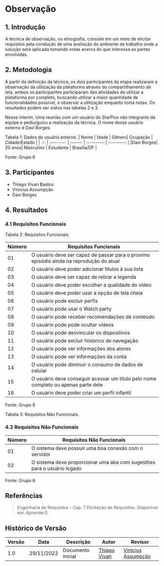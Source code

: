 # Observação

## 1. Introdução

A técnica de observação, ou etnografia, consiste em um meio de elicitar requisitos pela condução de uma avaliação do ambiente de trabalho onde a solução será aplicada tomando notas acerca do que interessa as partes envolvidas.

## 2. Metodologia

A partir da definição da técnica, os dois participantes da etapa realizaram a observação da utilização da plataforma através do compartilhamento de tela, ambos os participantes participaram das atividades de utilizar a plataforma por completo, buscando utilizar a maior quantidade de funcionalidades possivel, e observar a utilização enquanto toma notas. Os resultados podem ser vistos nas tabelas 2 e 3.

Nesse interim, Uma reunião com um usuário do StarPlus não integrante da equipe e pediu/guiou a realização da técnica. O nome desse usuário externo é Davi Borges.</p>

Tabela 1: Dados do usuário externo.
| Nome | Idade | Gênero| Ocupação | Cidade/Estado |
| :-: | :-------- | :-----: | :--------: | :--------: |
|Davi Borges| 20 anos| Masculino  | Estudante  | Brasília/DF |

Fonte: Grupo 6

## 3. Participantes

* Thiago Vivan Bastos
* Vinicius Assumpção
* Davi Borges

## 4. Resultados

### 4.1 Requisitos Funcionais

Tabela 2: Requisitos Funcionais.

|Número|Requisitos Funcionais|
|--|-----------------------------------------------|
|01 | O usuário deve ser capaz de passar para o proximo episódio ainda na reprodução do atual  |
|02 | O usuário deve poder adicionar títulos à sua lista |
|03 | O usuário deve ser capaz de retirar a legenda |
|04 | O usuário deve poder escolher a qualidade do vídeo	 |
|05 | O usuário deve poder usar a opção de tela cheia |
|06 | O usuário pode excluir perfis |
|07 | O usuário pode usar o Watch party |
|08 |O usuário pode receber recomendações de conteúdo |
|09 | O usuário pode pode ocultar vídeos |
|10 | O usuário pode desvincular os dispositivos |
|11 | O usuário pode excluir historico de navegação |
|12 | O usuário pode ver informações dos atores |
|13 | O usuário pode ver informações da conta |
|14 | O usuário pode diminuir o consumo de dados de celular |
|15 | O usuário deve conseguir acessar um título pelo nome completo ou apenas parte dele |
|16 | O usuário deve poder criar um perfil infantil |

Fonte: Grupo 6

Tabela 3: Requisitos Não Funcionais.

### 4.2 Requisitos Não Funcionais
|Número|Requisitos Não Funcionais|
|---|--|
|01 |O sistema deve possuir uma boa conexão com o servidor |
|02 |O sistema deve proporcionar uma aba com sugestões para o usuário logado |

Fonte: Grupo 6

## Referências

>  Engenharia de Requisitos - Cap. 7 Elicitação de Requisitos. Disponível em: Aprender3.

## Histórico de Versão

| Versão | Data | Descrição | Autor | Revisor |
|--------|------|-----------|-------|---------|
| 1.0 | 29/11/2022 | Documento inicial | [Thiago Vivan](https://github.com/thiago-vivan) | [Vinicius Assumpção](https://github.com/viniman27) | 



